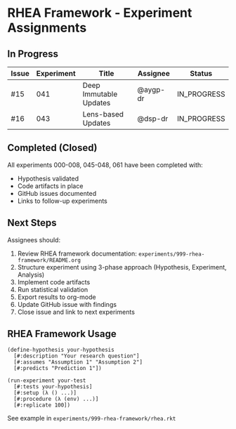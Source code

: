 # RHEA Framework - Experiment Assignments

## In Progress

| Issue | Experiment | Title | Assignee | Status |
|-------|------------|-------|----------|--------|
| #15 | 041 | Deep Immutable Updates | @aygp-dr | IN_PROGRESS |
| #16 | 043 | Lens-based Updates | @dsp-dr | IN_PROGRESS |

## Completed (Closed)

All experiments 000-008, 045-048, 061 have been completed with:
- Hypothesis validated
- Code artifacts in place
- GitHub issues documented
- Links to follow-up experiments

## Next Steps

Assignees should:
1. Review RHEA framework documentation: `experiments/999-rhea-framework/README.org`
2. Structure experiment using 3-phase approach (Hypothesis, Experiment, Analysis)
3. Implement code artifacts
4. Run statistical validation
5. Export results to org-mode
6. Update GitHub issue with findings
7. Close issue and link to next experiments

## RHEA Framework Usage

```racket
(define-hypothesis your-hypothesis
  [#:description "Your research question"]
  [#:assumes "Assumption 1" "Assumption 2"]
  [#:predicts "Prediction 1"])

(run-experiment your-test
  [#:tests your-hypothesis]
  [#:setup (λ () ...)]
  [#:procedure (λ (env) ...)]
  [#:replicate 100])
```

See example in `experiments/999-rhea-framework/rhea.rkt`
